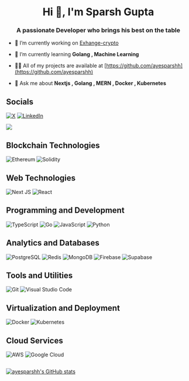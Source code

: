 <h1 align="center">Hi 👋, I'm Sparsh Gupta</h1>
<h3 align="center">A passionate Developer who brings his best on the table</h3>

- 🔭 I’m currently working on [Exhange-crypto](https://github.com/ayesparshh/exchange)

- 🌱 I’m currently learning **Golang , Machine Learning**

- 👨‍💻 All of my projects are available at [https://github.com/ayesparshh](https://github.com/ayesparshh)

- 💬 Ask me about **Nextjs , Golang , MERN , Docker , Kubernetes**

## Socials
[![X](https://img.shields.io/badge/X-%23000000.svg?style=for-the-badge&logo=X&logoColor=white)](https://twitter.com/Sspxrsh)
[![LinkedIn](https://img.shields.io/badge/linkedin-%230077B5.svg?style=for-the-badge&logo=linkedin&logoColor=white)](https://www.linkedin.com/in/sparsh-gupta-1b0058249/)


![](https://komarev.com/ghpvc/?username=ayesparshh&label=PROFILE+VIEWS)

## Blockchain Technologies
![Ethereum](https://img.shields.io/badge/Ethereum-3C3C3D?style=for-the-badge&logo=Ethereum&logoColor=white)
![Solidity](https://img.shields.io/badge/Solidity-363636?style=for-the-badge&logo=solidity&logoColor=white)


## Web Technologies
![Next JS](https://img.shields.io/badge/Next-black?style=for-the-badge&logo=next.js&logoColor=white)
![React](https://img.shields.io/badge/React-blue?style=for-the-badge&logo=react&logoColor=white)


## Programming and Development
![TypeScript](https://img.shields.io/badge/typescript-%23007ACC.svg?style=for-the-badge&logo=typescript&logoColor=white)
![Go](https://img.shields.io/badge/go-%2300ADD8.svg?style=for-the-badge&logo=go&logoColor=white)
![JavaScript](https://img.shields.io/badge/JavaScript-F7DF1E?style=for-the-badge&logo=javascript&logoColor=black)
![Python](https://img.shields.io/badge/Python-3776AB?style=for-the-badge&logo=python&logoColor=white)


## Analytics and Databases
![PostgreSQL](https://img.shields.io/badge/PostgreSQL-336791?style=for-the-badge&logo=postgresql&logoColor=white)
![Redis](https://img.shields.io/badge/redis-%23DD0031.svg?style=for-the-badge&logo=redis&logoColor=white)
![MongoDB](https://img.shields.io/badge/MongoDB-47A248?style=for-the-badge&logo=mongodb&logoColor=white)
![Firebase](https://img.shields.io/badge/firebase-a08021?style=for-the-badge&logo=firebase&logoColor=ffcd34)
![Supabase](https://img.shields.io/badge/Supabase-3ECF8E?style=for-the-badge&logo=supabase&logoColor=white)


## Tools and Utilities
![Git](https://img.shields.io/badge/Git-F05032?style=for-the-badge&logo=git&logoColor=white)
![Visual Studio Code](https://img.shields.io/badge/Visual%20Studio%20Code-0078d7?style=for-the-badge&logo=visual%20studio%20code&logoColor=white)


## Virtualization and Deployment
![Docker](https://img.shields.io/badge/Docker-2496ED?style=for-the-badge&logo=docker&logoColor=white)
![Kubernetes](https://img.shields.io/badge/Kubernetes-326CE5?style=for-the-badge&logo=kubernetes&logoColor=white)


## Cloud Services
![AWS](https://img.shields.io/badge/Amazon%20AWS-232F3E?style=for-the-badge&logo=amazon-aws&logoColor=white)
![Google Cloud](https://img.shields.io/badge/Google%20Cloud-4285F4?style=for-the-badge&logo=google-cloud&logoColor=white)

## 

[![ayesparshh's GitHub stats](https://github-readme-stats.vercel.app/api?username=ayesparshh)](https://github.com/anuraghazra/github-readme-stats)
